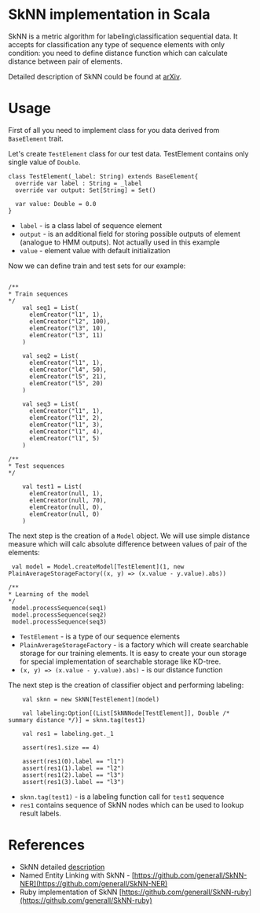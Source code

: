 # SkNN implementation in Scala

SkNN is a metric algorithm for labeling\classification sequential data.
It accepts for classification any type of sequence elements with only condition:
you need to define distance function which can calculate distance between pair of elements.

Detailed description of SkNN could be found at [arXiv](https://arxiv.org/abs/1610.04718).

# Usage

First of all you need to implement class for you data derived from 
`BaseElement` trait.

Let's create `TestElement` class for our test data.
TestElement contains only single value of `Double`.
```$scala
class TestElement(_label: String) extends BaseElement{
  override var label : String = _label
  override var output: Set[String] = Set()

  var value: Double = 0.0
}
```

* `label` - is a class label of sequence element
* `output` - is an additional field for storing possible outputs of element (analogue to HMM outputs). Not actually used in this example
* `value` - element value with default initialization

Now we can define train and test sets for our example:

```$scala

/**
* Train sequences
*/
    val seq1 = List(
      elemCreator("l1", 1),
      elemCreator("l2", 100),
      elemCreator("l3", 10),
      elemCreator("l3", 11)
    )

    val seq2 = List(
      elemCreator("l1", 1),
      elemCreator("l4", 50),
      elemCreator("l5", 21),
      elemCreator("l5", 20)
    )

    val seq3 = List(
      elemCreator("l1", 1),
      elemCreator("l1", 2),
      elemCreator("l1", 3),
      elemCreator("l1", 4),
      elemCreator("l1", 5)
    )

/**
* Test sequences
*/

    val test1 = List(
      elemCreator(null, 1),
      elemCreator(null, 70),
      elemCreator(null, 0),
      elemCreator(null, 0)
    )
```

The next step is the creation of a `Model` object.
We will use simple distance measure which will calc 
absolute difference between values of pair of the elements:


```$scala
 val model = Model.createModel[TestElement](1, new PlainAverageStorageFactory((x, y) => (x.value - y.value).abs))

/**
* Learning of the model
*/
 model.processSequence(seq1)
 model.processSequence(seq2)
 model.processSequence(seq3)
```

* `TestElement` - is a type of our sequence elements
* `PlainAverageStorageFactory` - is a factory which will create searchable storage for our training elements. It is easy to create your oun storage for special implementation of searchable storage like KD-tree.
* `(x, y) => (x.value - y.value).abs)` - is our distance function

The next step is the creation of classifier object and performing labeling:

```$scala
    val sknn = new SkNN[TestElement](model)
    
    val labeling:Option[(List[SkNNNode[TestElement]], Double /* summary distance */)] = sknn.tag(test1)

    val res1 = labeling.get._1

    assert(res1.size == 4)

    assert(res1(0).label == "l1")
    assert(res1(1).label == "l2")
    assert(res1(2).label == "l3")
    assert(res1(3).label == "l3")
```

* `sknn.tag(test1)` - is a labeling function call for `test1` sequence
* `res1` contains sequence of SkNN nodes which can be used to lookup result labels.

# References

* SkNN detailed [description](https://arxiv.org/abs/1610.04718)
* Named Entity Linking with SkNN - [https://github.com/generall/SkNN-NER](https://github.com/generall/SkNN-NER)
* Ruby implementation of SkNN [https://github.com/generall/SkNN-ruby](https://github.com/generall/SkNN-ruby)